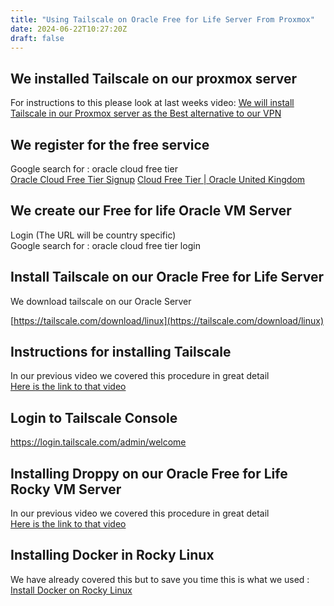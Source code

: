 ```yaml
---
title: "Using Tailscale on Oracle Free for Life Server From Proxmox"
date: 2024-06-22T10:27:20Z
draft: false
---
```


## We installed Tailscale on our proxmox server
For instructions to this please look at last weeks video:
[We will install Tailscale in our Proxmox server as the Best alternative to our VPN](https://youtu.be/LVUXf19Y8qY)

## We register for the free service
Google search for  : oracle cloud free tier \
[Oracle Cloud Free Tier Signup](https://signup.oraclecloud.com/)
[Cloud Free Tier | Oracle United Kingdom](https://www.oracle.com/za/cloud/free/)

## We create our Free for life Oracle VM Server
Login (The URL will be country specific) \
Google search for  : oracle cloud free tier login


## Install Tailscale on our Oracle Free for Life Server
We download tailscale on our Oracle Server

[https://tailscale.com/download/linux](https://tailscale.com/download/linux)

## Instructions for installing Tailscale
In our previous video we covered this procedure in great detail \
[Here is the link to that video](https://youtu.be/LVUXf19Y8qY)

## Login to Tailscale Console
https://login.tailscale.com/admin/welcome


## Installing Droppy on our Oracle Free for Life Rocky VM Server
In our previous	video we covered this procedure	in great detail	\
[Here is the link to that video](https://youtu.be/ixpQjccC9qI)

## Installing Docker in Rocky  Linux
We have already covered this but to save you time this is what we used : \
[Install Docker on Rocky Linux](https://docs.rockylinux.org/gemstones/containers/docker/)
